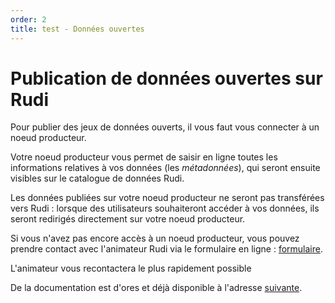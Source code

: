 ```yaml
---
order: 2
title: test - Données ouvertes
---
```


# Publication de données ouvertes sur Rudi
Pour publier des jeux de données ouverts, il vous faut vous connecter à un noeud producteur.

Votre noeud producteur vous permet de saisir en ligne toutes les informations relatives à vos données (les *métadonnées*), qui seront ensuite visibles sur le catalogue de données Rudi.

Les données publiées sur votre noeud producteur ne seront pas transférées vers Rudi : lorsque des utilisateurs souhaiteront accéder à vos données, ils seront redirigés directement sur votre noeud producteur.

Si vous n'avez pas encore accès à un noeud producteur, vous pouvez prendre contact avec l'animateur Rudi via le formulaire en ligne : [formulaire](https://blog.rudi.bzh/portail-beta-contact/).

L'animateur vous recontactera le plus rapidement possible

De la documentation est d'ores et déjà disponible à l'adresse [suivante](https://blog.rudi.bzh/yeswiki/?LeNoeudProducteurV23NouvellesFonctionnal).
